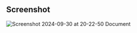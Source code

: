 ## Screenshot
![Screenshot 2024-09-30 at 20-22-50 Document](https://github.com/user-attachments/assets/7b028f89-aa30-4994-a975-afa3d714dc4c)
